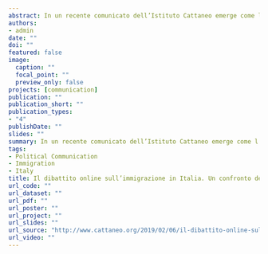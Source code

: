```yaml
---
abstract: In un recente comunicato dell’Istituto Cattaneo emerge come l’Italia sia il paese nell’Unione Europea con il più alto gap tra percezione e realtà nella presenza di immigrati rispetto all’intera popolazione. In questo comunicato l’Istituto Cattaneo ha confrontato gli stili comunicativi su Twitter di due importanti politici italiani, portatori di due visioni opposte rispetto alla questione immigrazione – Matteo Salvini e Matteo Renzi – assieme a quelle dei rispettivi follower. Ciò che emerge è che mentre il primo si mostra più “polarizzante” nei messaggi trasmessi ma in linea con i suoi follower, il secondo appare più “rassicurante”, nonostante forti discrepanze con i suoi follower.
authors:
- admin
date: ""
doi: ""
featured: false
image:
  caption: ""
  focal_point: ""
  preview_only: false
projects: [communication]
publication: ""
publication_short: ""
publication_types:
- "4"
publishDate: ""
slides: ""
summary: In un recente comunicato dell’Istituto Cattaneo emerge come l’Italia sia il paese nell’Unione Europea con il più alto gap tra percezione e realtà nella presenza di immigrati rispetto all’intera popolazione. In questo comunicato l’Istituto Cattaneo ha confrontato gli stili comunicativi su Twitter di due importanti politici italiani, portatori di due visioni opposte rispetto alla questione immigrazione – Matteo Salvini e Matteo Renzi – assieme a quelle dei rispettivi follower. Ciò che emerge è che mentre il primo si mostra più “polarizzante” nei messaggi trasmessi ma in linea con i suoi follower, il secondo appare più “rassicurante”, nonostante forti discrepanze con i suoi follower.
tags:
- Political Communication
- Immigration
- Italy
title: Il dibattito online sull’immigrazione in Italia. Un confronto degli stili comunicativi di Salvini e Renzi su Twitter.
url_code: ""
url_dataset: ""
url_pdf: ""
url_poster: ""
url_project: ""
url_slides: ""
url_source: "http://www.cattaneo.org/2019/02/06/il-dibattito-online-sullimmigrazione-in-italia/"
url_video: ""
---
```


